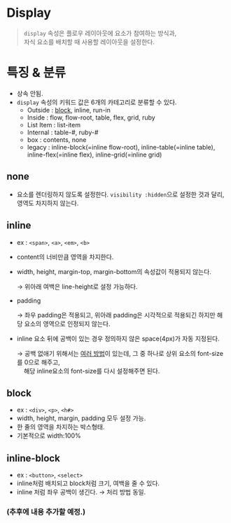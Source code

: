 # Display

> `display` 속성은 플로우 레이아웃에 요소가 참여하는 방식과,  
> 자식 요소를 배치할 때 사용할 레이아웃을 설정한다.

# 특징 & 분류

- 상속 안됨.
- `display` 속성의 키워드 값은 6개의 카테고리로 분류할 수 있다.
    - Outside : [block](#block), inline, run-in
    - Inside : flow, flow-root, table, flex, grid, ruby
    - List Item : list-item
    - Internal : table-#, ruby-#
    - box : contents, none
    - legacy : inline-block(=inline flow-root), inline-table(=inline table), inline-flex(=inline flex), inline-grid(=inline grid)


## none

- 요소를 렌더링하지 않도록 설정한다. `visibility :hidden`으로 설정한 것과 달리, 영역도 차지하지 않는다.

## inline

- ex : `<span>`,  `<a>`, `<em>`, `<b>`
- content의 너비만큼 영역을 차지한다.
- width, height, margin-top, margin-bottom의 속성값이 적용되지 않는다.

    → 위아래 여백은 line-height로 설정 가능하다.

- padding

    → 좌우 padding은 적용되고, 위아래 padding은 시각적으로 적용되긴 하지만 해당 요소의 영역으로 인정되지 않는다.

- inline 요소 뒤에 공백이 있는 경우 정의하지 않은 space(4px)가 자동 지정된다.

    → 공백 없애기 위해서는 [여러 방법](https://css-tricks.com/fighting-the-space-between-inline-block-elements/ "참고 페이지")이 있는데,
    그 중 하나로 상위 요소의 font-size를 0으로 해주고,  
     &nbsp;&nbsp;&nbsp; 해당 inline요소의 font-size를 다시 설정해주면 된다.

## block

- ex : `<div>`, `<p>`, `<h#>`
- width, height, margin, padding 모두 설정 가능.
- 한 줄의 영역을 차지하는 박스형태.
- 기본적으로 width:100%

## inline-block

- ex : `<button>`, `<select>`
- inline처럼 배치되고 block처럼 크기, 여백을 줄 수 있다.
- inline 처럼 좌우 공백이 생긴다. → 처리 방법 동일.

### (추후에 내용 추가할 예정.)
